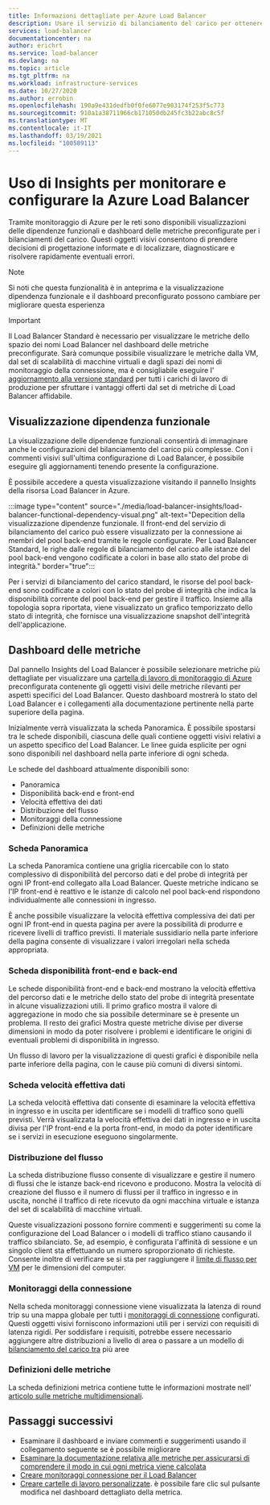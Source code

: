 ```yaml
---
title: Informazioni dettagliate per Azure Load Balancer
description: Usare il servizio di bilanciamento del carico per ottenere la localizzazione rapida degli errori e le decisioni di progettazione informate
services: load-balancer
documentationcenter: na
author: erichrt
ms.service: load-balancer
ms.devlang: na
ms.topic: article
ms.tgt_pltfrm: na
ms.workload: infrastructure-services
ms.date: 10/27/2020
ms.author: errobin
ms.openlocfilehash: 190a9e431dedfb0f0fe6077e903174f253f5c773
ms.sourcegitcommit: 910a1a38711966cb171050db245fc3b22abc8c5f
ms.translationtype: MT
ms.contentlocale: it-IT
ms.lasthandoff: 03/19/2021
ms.locfileid: "100589113"
---
```

# <a name="using-insights-to-monitor-and-configure-your-azure-load-balancer"></a>Uso di Insights per monitorare e configurare la Azure Load Balancer

Tramite monitoraggio di Azure per le reti sono disponibili visualizzazioni delle dipendenze funzionali e dashboard delle metriche preconfigurate per i bilanciamenti del carico. Questi oggetti visivi consentono di prendere decisioni di progettazione informate e di localizzare, diagnosticare e risolvere rapidamente eventuali errori.

>[!NOTE] 
>Si noti che questa funzionalità è in anteprima e la visualizzazione dipendenza funzionale e il dashboard preconfigurato possono cambiare per migliorare questa esperienza

>[!IMPORTANT]
>Il Load Balancer Standard è necessario per visualizzare le metriche dello spazio dei nomi Load Balancer nel dashboard delle metriche preconfigurate. Sarà comunque possibile visualizzare le metriche dalla VM, dal set di scalabilità di macchine virtuali e dagli spazi dei nomi di monitoraggio della connessione, ma è consigliabile eseguire l' [aggiornamento alla versione standard](./upgrade-basic-standard.md) per tutti i carichi di lavoro di produzione per sfruttare i vantaggi offerti dal set di metriche di Load Balancer affidabile.

## <a name="functional-dependency-view"></a>Visualizzazione dipendenza funzionale

La visualizzazione delle dipendenze funzionali consentirà di immaginare anche le configurazioni del bilanciamento del carico più complesse. Con i commenti visivi sull'ultima configurazione di Load Balancer, è possibile eseguire gli aggiornamenti tenendo presente la configurazione.

È possibile accedere a questa visualizzazione visitando il pannello Insights della risorsa Load Balancer in Azure.

:::image type="content" source="./media/load-balancer-insights/load-balancer-functional-dependency-visual.png" alt-text="Depecition della visualizzazione dipendenze funzionale. Il front-end del servizio di bilanciamento del carico può essere visualizzato per la connessione ai membri del pool back-end tramite le regole configurate. Per Load Balancer Standard, le righe dalle regole di bilanciamento del carico alle istanze del pool back-end vengono codificate a colori in base allo stato del probe di integrità." border="true":::

Per i servizi di bilanciamento del carico standard, le risorse del pool back-end sono codificate a colori con lo stato del probe di integrità che indica la disponibilità corrente del pool back-end per gestire il traffico. Insieme alla topologia sopra riportata, viene visualizzato un grafico temporizzato dello stato di integrità, che fornisce una visualizzazione snapshot dell'integrità dell'applicazione.

## <a name="metrics-dashboard"></a>Dashboard delle metriche

Dal pannello Insights del Load Balancer è possibile selezionare metriche più dettagliate per visualizzare una [cartella di lavoro di monitoraggio di Azure](../azure-monitor/visualize/workbooks-overview.md) preconfigurata contenente gli oggetti visivi delle metriche rilevanti per aspetti specifici del Load Balancer. Questo dashboard mostrerà lo stato del Load Balancer e i collegamenti alla documentazione pertinente nella parte superiore della pagina.

Inizialmente verrà visualizzata la scheda Panoramica. È possibile spostarsi tra le schede disponibili, ciascuna delle quali contiene oggetti visivi relativi a un aspetto specifico del Load Balancer. Le linee guida esplicite per ogni sono disponibili nel dashboard nella parte inferiore di ogni scheda.

Le schede del dashboard attualmente disponibili sono:
* Panoramica
* Disponibilità back-end e front-end
* Velocità effettiva dei dati
* Distribuzione del flusso
* Monitoraggi della connessione
* Definizioni delle metriche 

### <a name="overview-tab"></a>Scheda Panoramica
La scheda Panoramica contiene una griglia ricercabile con lo stato complessivo di disponibilità del percorso dati e del probe di integrità per ogni IP front-end collegato alla Load Balancer. Queste metriche indicano se l'IP front-end è reattivo e le istanze di calcolo nel pool back-end rispondono individualmente alle connessioni in ingresso.

È anche possibile visualizzare la velocità effettiva complessiva dei dati per ogni IP front-end in questa pagina per avere la possibilità di produrre e ricevere livelli di traffico previsti. Il materiale sussidiario nella parte inferiore della pagina consente di visualizzare i valori irregolari nella scheda appropriata.

### <a name="frontend-and-backend-availability-tab"></a>Scheda disponibilità front-end e back-end
Le schede disponibilità front-end e back-end mostrano la velocità effettiva del percorso dati e le metriche dello stato del probe di integrità presentate in alcune visualizzazioni utili. Il primo grafico mostra il valore di aggregazione in modo che sia possibile determinare se è presente un problema. Il resto dei grafici Mostra queste metriche divise per diverse dimensioni in modo da poter risolvere i problemi e identificare le origini di eventuali problemi di disponibilità in ingresso.

Un flusso di lavoro per la visualizzazione di questi grafici è disponibile nella parte inferiore della pagina, con le cause più comuni di diversi sintomi. 

### <a name="data-throughput-tab"></a>Scheda velocità effettiva dati
La scheda velocità effettiva dati consente di esaminare la velocità effettiva in ingresso e in uscita per identificare se i modelli di traffico sono quelli previsti. Verrà visualizzata la velocità effettiva dei dati in ingresso e in uscita divisa per l'IP front-end e la porta front-end, in modo da poter identificare se i servizi in esecuzione eseguono singolarmente.

### <a name="flow-distribution"></a>Distribuzione del flusso
La scheda distribuzione flusso consente di visualizzare e gestire il numero di flussi che le istanze back-end ricevono e producono. Mostra la velocità di creazione del flusso e il numero di flussi per il traffico in ingresso e in uscita, nonché il traffico di rete ricevuto da ogni macchina virtuale e istanza del set di scalabilità di macchine virtuali. 

Queste visualizzazioni possono fornire commenti e suggerimenti su come la configurazione del Load Balancer o i modelli di traffico stiano causando il traffico sbilanciato. Se, ad esempio, è configurata l'affinità di sessione e un singolo client sta effettuando un numero sproporzionato di richieste. Consente inoltre di verificare se si sta per raggiungere il [limite di flusso per VM](../virtual-network/virtual-machine-network-throughput.md#flow-limits-and-active-connections-recommendations) per le dimensioni del computer.

### <a name="connection-monitors"></a>Monitoraggi della connessione
Nella scheda monitoraggi connessione viene visualizzata la latenza di round trip su una mappa globale per tutti i [monitoraggi di connessione](../network-watcher/connection-monitor.md)  configurati. Questi oggetti visivi forniscono informazioni utili per i servizi con requisiti di latenza rigidi. Per soddisfare i requisiti, potrebbe essere necessario aggiungere altre distribuzioni a livello di area o passare a un modello di [bilanciamento del carico tra](./cross-region-overview.md) più aree

### <a name="metric-definitions"></a>Definizioni delle metriche
La scheda definizioni metrica contiene tutte le informazioni mostrate nell' [articolo sulle metriche multidimensionali](./load-balancer-standard-diagnostics.md#multi-dimensional-metrics).

## <a name="next-steps"></a>Passaggi successivi
* Esaminare il dashboard e inviare commenti e suggerimenti usando il collegamento seguente se è possibile migliorare
* [Esaminare la documentazione relativa alle metriche per assicurarsi di comprendere il modo in cui ogni metrica viene calcolata](./load-balancer-standard-diagnostics.md#multi-dimensional-metrics)
* [Creare monitoraggi connessione per il Load Balancer](../network-watcher/connection-monitor.md)
* [Creare cartelle di lavoro personalizzate](../azure-monitor/visualize/workbooks-overview.md). è possibile fare clic sul pulsante modifica nel dashboard dettagliato della metrica.
